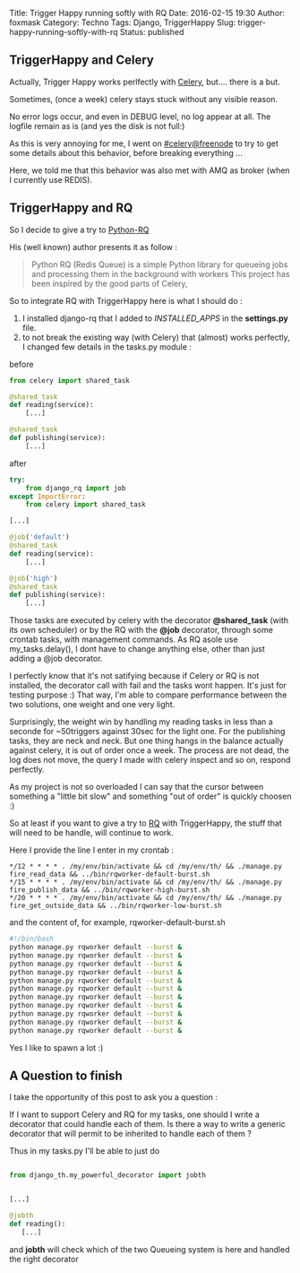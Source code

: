 Title: Trigger Happy running softly with RQ
Date: 2016-02-15 19:30
Author: foxmask
Category: Techno
Tags: Django, TriggerHappy
Slug: trigger-happy-running-softly-with-rq
Status: published


## TriggerHappy and Celery

Actually, Trigger Happy works perlfectly with [Celery](http://celery.readthedocs.org/), but.... there is a but.

Sometimes, (once a week) celery stays stuck without any visible reason. 

No error logs occur, and even in DEBUG level, no log appear at all. The logfile remain as is (and yes the disk is not full:)

As this is very annoying for me, I went on [#celery@freenode](irc://irc.freenode.net/celery) to try to get some details about this behavior, before breaking everything ...

Here, we told me that this behavior was also met with AMQ as broker (when I currently use REDIS).

## TriggerHappy and RQ

So I decide to give a try to [Python-RQ](http://python-rq.org)

His (well known) author presents it as follow :

> Python RQ (Redis Queue) is a simple Python library for queueing jobs and processing them in the background with workers
> This project has been inspired by the good parts of Celery, 

So to integrate RQ with TriggerHappy here is what I should do :

1. I installed django-rq that I added to *INSTALLED_APPS* in the **settings.py** file.
2. to not break the existing way (with Celery) that (almost) works perfectly, I changed few details in the tasks.py module :


before 
```python
from celery import shared_task

@shared_task
def reading(service):
    [...]

@shared_task
def publishing(service):
    [...]

```
after 

```python
try:
    from django_rq import job
except ImportError:
    from celery import shared_task

[...]

@job('default')
@shared_task
def reading(service):
    [...]

@job('high')
@shared_task
def publishing(service):
    [...]

```

Those tasks are executed by celery with the decorator **@shared_task** (with its own scheduler) or by the RQ with the **@job** decorator, through some crontab tasks, with management commands. As RQ asole use my_tasks.delay(), I dont have to change anything else, other than just adding a @job decorator.

I perfectly know that it's not satifying because if Celery or RQ is not installed, the decorator call with fail and the tasks wont happen.
It's just for testing purpose :) That way, I'm able to compare performance between the two solutions, one weight and one very light.


Surprisingly, the weight win by handling my reading tasks in less than a seconde for ~50triggers against 30sec for the light one. For the publishing tasks, they are neck and neck. But one thing hangs in the balance actually against celery, it is out of order once a week. The process are not dead, the log does not move, the query I made with celery inspect and so on, respond perfectly.

As my project is not so overloaded I can say that the cursor between something a "little bit slow" and something "out of order" is quickly choosen :)


So at least if you want to give a try to [RQ](http://python-rq.org) with TriggerHappy, the stuff that will need to be handle, will continue to work.

Here I provide the line I enter in my crontab :

```shell
*/12 * * * * . /my/env/bin/activate && cd /my/env/th/ && ./manage.py fire_read_data && ../bin/rqworker-default-burst.sh
*/15 * * * * . /my/env/bin/activate && cd /my/env/th/ && ./manage.py fire_publish_data && ../bin/rqworker-high-burst.sh
*/20 * * * * . /my/env/bin/activate && cd /my/env/th/ && ./manage.py fire_get_outside_data && ../bin/rqworker-low-burst.sh
```

and the content of, for example, rqworker-default-burst.sh

```bash
#!/bin/bash
python manage.py rqworker default --burst &
python manage.py rqworker default --burst &
python manage.py rqworker default --burst & 
python manage.py rqworker default --burst & 
python manage.py rqworker default --burst &
python manage.py rqworker default --burst &
python manage.py rqworker default --burst &
python manage.py rqworker default --burst &
python manage.py rqworker default --burst &
python manage.py rqworker default --burst &
python manage.py rqworker default --burst &
```
Yes I like to spawn a lot :)

## A Question to finish

I take the opportunity of this post to ask you a question :

If I want to support Celery and RQ for my tasks, one should I write a decorator that could handle each of them.
Is there a way to write a generic decorator that will permit to be inherited to handle each of them ?

Thus in my tasks.py I'll be able to just do 

```python

from django_th.my_powerful_decorator import jobth


[...]

@jobth
def reading():
   [...]
```

and **jobth** will check which of the two Queueing system is here and handled the right decorator

